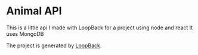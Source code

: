 # Animal API
This is a little api I made with LoopBack for a project using node and react
It uses MongoDB

The project is generated by [LoopBack](http://loopback.io).
